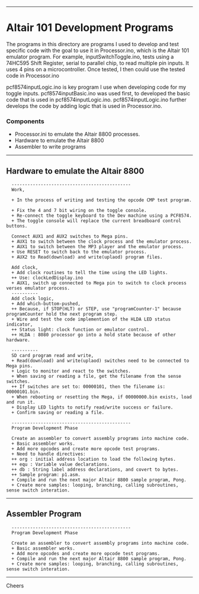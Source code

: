 --------------------------------------------------------------------------------
# Altair 101 Development Programs

The programs in this directory are programs I used to develop and test specific code
with the goal to use it in Processor.ino, which is the Altair 101 emulator program.
For example, inputSwitchToggle.ino, tests using a 74HC595 Shift Register, serial to parallel chip, 
to read multiple pin inputs. It uses 4 pins on a microcontroller.
Once tested, I then could use the tested code in Processor.ino

pcf8574inputLogic.ino is key program I use when developing code for my toggle inputs.
pcf8574inputBasic.ino was used first, to developed the basic code that is used in pcf8574inputLogic.ino.
pcf8574inputLogic.ino further develops the code by adding logic that is used in Processor.ino.


### Components

+ Processor.ini to emulate the Altair 8800 processes.
+ Hardware to emulate the Altair 8800
+ Assembler to write programs

--------------------------------------------------------------------------------
## Hardware to emulate the Altair 8800
````
  ---------------------------------------------
  Work,

  + In the process of writing and testing the opcode CMP test program.

  + Fix the 4 and 7 bit wiring on the toggle console.
  + Re-connect the toggle keyboard to the Dev machine using a PCF8574.
  + The toggle console will replace the current breadboard control buttons.

  Connect AUX1 and AUX2 switches to Mega pins.
  + AUX1 to switch between the clock process and the emulator process.
  + AUX1 to switch between the MP3 player and the emulator process.
  + Use RESET to switch back to the emulator process.
  + AUX2 to Read(download) and write(uplaod) program files.

  Add clock,
  + Add clock routines to tell the time using the LED lights.
  ++ Use: clockLedDisplay.ino
  + AUX1, switch up connected to Mega pin to switch to clock process verses emulator process.
  ----------
  Add clock logic,
  + Add which-buttom-pushed,
  ++ Because, if STOP(HLT) or STEP, use "programCounter-1" because programCounter hold the next program step.
  + Wire and test the code implemention of the HLDA LED status indicator,
  ++ Status light: clock function or emulator control.
  ++ HLDA : 8080 processor go into a hold state because of other hardware.

  ----------
  SD card program read and write,
  + Read(download) and write(uplaod) switches need to be connected to Mega pins.
  + Logic to monitor and react to the switches.
  + When saving or reading a file, get the filename from the sense switches.
  ++ If switches are set to: 00000101, then the filename is: 00000101.bin.
  + When rebooting or resetting the Mega, if 00000000.bin exists, load and run it.
  + Display LED lights to notify read/write success or failure.
  + Confirm saving or reading a file.

  ---------------------------------------------
  Program Development Phase

  Create an assembler to convert assembly programs into machine code.
  + Basic assembler works.
  + Add more opcodes and create more opcode test programs.
  + Need to handle directives:
  ++ org : initial address location to load the following bytes.
  ++ equ : Variable value declarations.
  ++ db : String label address declarations, and covert to bytes.
  ++ Sample program: p1.asm.
  + Compile and run the next major Altair 8800 sample program, Pong.
  + Create more samples: looping, branching, calling subroutines, sense switch interation.

````
--------------------------------------------------------------------------------
## Assembler Program
````
  ---------------------------------------------
  Program Development Phase

  Create an assembler to convert assembly programs into machine code.
  + Basic assembler works.
  + Add more opcodes and create more opcode test programs.
  + Compile and run the next major Altair 8800 sample program, Pong.
  + Create more samples: looping, branching, calling subroutines, sense switch interation.

````
--------------------------------------------------------------------------------
Cheers